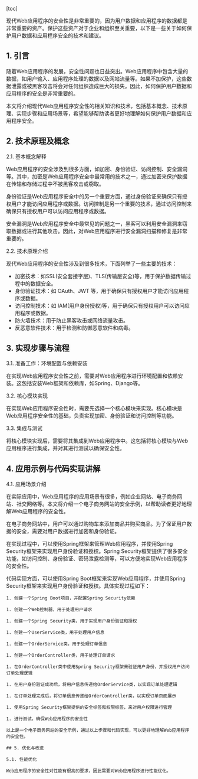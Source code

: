 
[toc]                    
                
                
现代Web应用程序的安全性是非常重要的，因为用户数据和应用程序的数据都是非常重要的资产。保护这些资产对于企业和组织至关重要，以下是一些关于如何保护用户数据和应用程序安全的技术和建议。

## 1. 引言

随着Web应用程序的发展，安全性问题也日益突出。Web应用程序中包含大量的数据，如用户输入、应用程序处理的数据以及网站流量等。如果不加保护，这些数据泄露或被黑客攻击将会对任何组织造成巨大的损失。因此，如何保护用户数据和应用程序的安全是非常重要的。

本文将介绍现代Web应用程序安全性的相关知识和技术，包括基本概念、技术原理、实现步骤和应用场景等，希望能够帮助读者更好地理解如何保护用户数据和应用程序安全。

## 2. 技术原理及概念

2.1. 基本概念解释

Web应用程序的安全涉及到很多方面，如加密、身份验证、访问控制、安全漏洞等。其中，加密是Web应用程序安全中最常用的技术之一，通过加密来保护数据在传输和存储过程中不被黑客攻击或窃取。

身份验证是Web应用程序安全中的另一个重要方面，通过身份验证来确保只有授权用户才能访问应用程序或数据。访问控制是另一个重要的技术，通过访问控制来确保只有授权用户可以访问应用程序或数据。

安全漏洞是Web应用程序安全中最常见的问题之一，黑客可以利用安全漏洞来窃取数据或进行其他攻击。因此，对Web应用程序进行安全漏洞扫描和修复是非常重要的。

2.2. 技术原理介绍

现代Web应用程序的安全性涉及到很多技术，下面列举了一些主要的技术：

- 加密技术：如SSL(安全套接字层)、TLS(传输层安全)等，用于保护数据传输过程中的数据安全。
- 身份验证技术：如 OAuth、JWT 等，用于确保只有授权用户才能访问应用程序或数据。
- 访问控制技术：如 IAM(用户身份授权)等，用于确保只有授权用户可以访问应用程序或数据。
- 防火墙技术：用于防止黑客攻击或网络流量攻击。
- 反恶意软件技术：用于检测和防御恶意软件和病毒。

## 3. 实现步骤与流程

3.1. 准备工作：环境配置与依赖安装

在实现Web应用程序安全性之前，需要对Web应用程序进行环境配置和依赖安装。这包括安装Web框架和依赖库，如Spring、Django等。

3.2. 核心模块实现

在实现Web应用程序安全性时，需要先选择一个核心模块来实现。核心模块是Web应用程序安全性的基础，负责实现加密、身份验证和访问控制等功能。

3.3. 集成与测试

将核心模块实现后，需要将其集成到Web应用程序中。这包括将核心模块与Web应用程序进行集成，并对其进行测试以确保安全性。

## 4. 应用示例与代码实现讲解

4.1. 应用场景介绍

在实际应用中，Web应用程序的应用场景有很多，例如企业网站、电子商务网站、社交网络等。本文将介绍一个电子商务网站的安全示例，以帮助读者更好地理解Web应用程序的安全性。

在电子商务网站中，用户可以通过购物车来添加商品并购买商品。为了保证用户数据的安全，需要对用户数据进行加密和身份验证。

在实现过程中，可以使用Spring框架来管理Web应用程序，并使用Spring Security框架来实现用户身份验证和授权。Spring Security框架提供了很多安全功能，如访问控制、身份验证、密码泄露检测等，可以方便地实现Web应用程序的安全性。

代码实现方面，可以使用Spring Boot框架来实现Web应用程序，并使用Spring Security框架来实现用户身份验证和授权。具体实现过程如下：

```
1. 创建一个Spring Boot项目，并配置Spring Security依赖
   ```
   
```
1. 创建一个Web控制器，用于处理用户请求
   ```
   
```
1. 创建一个Spring Security类，用于实现用户身份验证和授权
   ```
   
```
1. 创建一个UserService类，用于处理用户信息
   ```
   
```
1. 创建一个OrderService类，用于处理订单信息
   ```
   
```
1. 创建一个OrderController类，用于处理订单请求
   ```
   
```
1. 在OrderController类中使用Spring Security框架来验证用户身份，并授权用户访问订单处理逻辑
   ```
   
```
1. 在用户身份验证成功后，将用户信息传递给OrderService类，以实现订单处理逻辑
   ```
   
```
1. 在订单处理完成后，将订单信息传递给OrderController类，以实现订单页面展示
   ```
   
```
1. 使用Spring Security框架提供的安全标签和权限标签，来对用户权限进行管理
   ```
   
```
1. 进行测试，确保Web应用程序的安全性
   ```
   
```
以上是一个电子商务网站的安全示例，通过以上步骤和代码实现，可以更好地理解Web应用程序的安全性。

## 5. 优化与改进

5.1. 性能优化

Web应用程序的安全性对性能有很高的要求，因此需要对Web应用程序进行性能优化。

